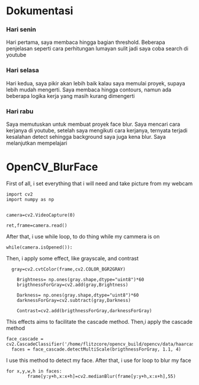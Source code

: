 # Dokumentasi
### Hari senin
Hari pertama, saya membaca hingga bagian threshold. Beberapa penjelasan seperti cara perhitungan lumayan sulit jadi saya coba search di youtube
### Hari selasa
Hari kedua, saya pikir akan lebih baik kalau saya memulai proyek, supaya lebih mudah mengerti. Saya membaca hingga contours, namun ada beberapa logika kerja yang masih kurang dimengerti
### Hari rabu
Saya memutuskan untuk membuat proyek face blur. Saya mencari cara kerjanya di youtube, setelah saya mengikuti cara kerjanya, ternyata terjadi kesalahan detect sehingga background saya juga kena blur. Saya melanjutkan mempelajari

# OpenCV_BlurFace
First of all, i set everything that i will need and take picture from my webcam
```
import cv2
import numpy as np


camera=cv2.VideoCapture(0)

ret,frame=camera.read()
```
After that, i use while loop, to do thing while my cammera is on
```
while(camera.isOpened()):
```
Then, i apply some effect, like grayscale, and contrast
```
  gray=cv2.cvtColor(frame,cv2.COLOR_BGR2GRAY)

	Brightness= np.ones(gray.shape,dtype="uint8")*60
	brigthnessForGray=cv2.add(gray,Brightness)
	
	Darkness= np.ones(gray.shape,dtype="uint8")*60
	darknessForGray=cv2.subtract(gray,Darkness)

	Contrast=cv2.add(brigthnessForGray,darknessForGray)
  ```
This effects aims to facilitate the cascade method. Then,i apply the cascade method
  ```
  face_cascade = cv2.CascadeClassifier('/home/flitzcore/opencv_build/opencv/data/haarcascades/haarcascade_frontalface_alt2.xml')
	faces = face_cascade.detectMultiScale(brigthnessForGray, 1.1, 4)
  ```
I use this method to detect my face. After that, i use for loop to blur my face
```
for x,y,w,h in faces:
		frame[y:y+h,x:x+h]=cv2.medianBlur(frame[y:y+h,x:x+h],55)
```
